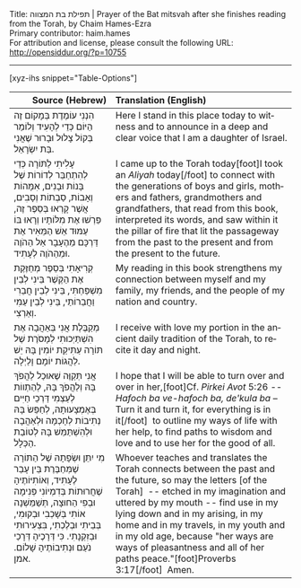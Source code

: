<html>
<head></head>
<body>
Title: תפילת בת המצווה | Prayer of the Bat mitsvah after she finishes reading from the Torah, by Chaim Hames-Ezra<br />
Primary contributor: haim.hames<br />
For attribution and license, please consult the following URL: <a href="http://opensiddur.org/?p=10755">http://opensiddur.org/?p=10755</a>
<p />
<hr />

[xyz-ihs snippet="Table-Options"]<table style="margin-left: auto; margin-right: auto;" class="draggable">
<thead><tr><th id="x" style="text-align: right;">Source (Hebrew)</th><th style="text-align: left;">Translation (English)</th></tr></thead>
<tbody>
<tr><td style="vertical-align:top;">
<div class="liturgy" lang="he">
הִנְנִי עוֹמֶדֶת בְּמָקוֹם זֶה הַיּוֹם 
כְּדֵי לְהָעִיד וְלוֹמַר בְּקוֹל צָלוּל וּבָרוּר 
שֶׁאֲנִי בַּת יִשְׂרָאֵל. 
</span></div></td>

<td style="vertical-align:top;"><div class="english" lang="en">
Here I stand in this place today 
to witness and to announce in a deep and clear voice 
that I am a daughter of Israel. 
</div></td></tr>


<tr><td style="vertical-align:top;">
<div class="liturgy" lang="he">
עָלִיתִי לַתּוֹרָה 
כְּדֵי לְהִתְחַבֵּר לְדוֹרוֹת שֶׁל בָּנוֹת וּבָנִים, 
אִמָּהוֹת וְאָבוֹת, 
סַבְתוֹת וְסָבִים, 
אֲשֶׁר קָרְאוּ בְּסֵפֶר זֶה, 
פֵּרְשׁוּ אֶת מִלּוֹתָיו 
וְרָאוּ בּוֹ עַמּוּד אֵשׁ 
הַמֵּאִיר אֶת דַּרְכָּם מֵהֶעָבָר אַל הַהֹוֶה 
וּמֵהַהֹוֶה לְעָתִיד. 
</span></div></td>

<td style="vertical-align:top;"><div class="english" lang="en">
I came up to the Torah today[foot]I took an <em>Aliyah</em> today[/foot] 
to connect with the generations of boys and girls, 
mothers and fathers, 
grandmothers and grandfathers, 
that read from this book, 
interpreted its words, 
and saw within it the pillar of fire 
that lit the passageway from the past to the present 
and from the present to the future. 
</div></td></tr>


<tr><td style="vertical-align:top;">
<div class="liturgy" lang="he">
קְרִיאָתִי בְּסֵפֶר 
מְחַזֶּקֶת אֶת הַקֶּשֶׁר 
בֵּינִי לְבֵין מִשְׁפַּחְתִּי, 
בֵּינִי לְבֵין חֲבֵרִי וַחֲבֵרוֹתַי, 
בֵּינִי לְבֵין עַמִּי וְאַרְצִי. 
</span></div></td>

<td style="vertical-align:top;"><div class="english" lang="en">
My reading in this book 
strengthens my connection 
between myself and my family, 
my friends, 
and the people of my nation and country. 
</div></td></tr>


<tr><td style="vertical-align:top;">
<div class="liturgy" lang="he">
מְקַבֶּלֶת אֲנִי בְּאַהֲבָה 
אֶת הִשְׁתַּיְכוּתִי לְמָסֹרֶת שֶׁל תּוֹרָה עַתִּיקַת יוֹמִין בָּהּ 
יֵשׁ לַהֲגוֹת יוֹמָם וָלַיְלָה. 
</span></div></td>

<td style="vertical-align:top;"><div class="english" lang="en">
I receive with love 
my portion in the ancient daily tradition of the Torah, 
to recite it day and night. 
</div></td></tr>


<tr><td style="vertical-align:top;">
<div class="liturgy" lang="he">
אֲנִי תְּקַוֶּה שֶׁאוּכַל לַהֲפֹךְ בָּהּ וְלַהֲפֹךְ בָּהּ, 
לְהַתְווֹת לְעַצְמִי דַּרְכֵי חַיִּים בְּאֶמְצָעוּתָהּ, 
לְחַפֵּשׂ בָּהּ נְתִיבוֹת לְחָכְמָה וּלְאַהֲבָה 
וּלְהִשְׁתַּמֵּשׁ בָּהּ לְטוֹבַת הַכְּלָל. 
</span></div></td>

<td style="vertical-align:top;"><div class="english" lang="en">
I hope that I will be able to turn over and over in her,[foot]Cf. <em>Pirkei Avot</em> 5:26 -- <em>Hafoch ba ve-hafoch ba, de'kula ba</em> – Turn it and turn it, for everything is in it[/foot]&nbsp;
to outline my ways of life with her help, 
to find paths to wisdom and love 
and to use her for the good of all. 
</div></td></tr>


<tr><td style="vertical-align:top;">
<div class="liturgy" lang="he">
מִי יִתֵּן וּשְׂפָתָהּ שֶׁל הַתּוֹרָה 
שֶׁמְּחַבֶּרֶת בֵּין עָבַר לֶעָתִיד, 
וְאוֹתִיּוֹתֶיהָ 
שֶׁחֲרוּתוֹת בְּדִמְיוֹנִי פְּנִימָה וּבְפִי הַחוּצָה, 
תְּשַׁמֵּשְׁנָה אוֹתִי בְּשָׁכְבִי וּבְקוּמִי, 
בְּבֵיתִי וּבְלֶכְתִי, 
בִּצְעִירוּתִי וּבְזִקְנָתִי. 
כִּי <span class="scribe" lang="he">דְּרָכֶיהָ דְּרָכַי נֹעַם וּנְתִיבוֹתֶיהָ שָׁלוֹם</span>. 
אמן.
</span></div></td>

<td style="vertical-align:top;"><div class="english" lang="en">
Whoever teaches and translates the Torah 
connects between the past and the future, 
so may the letters [of the Torah]&nbsp;
-- etched in my imagination and uttered by my mouth -- 
find use in my lying down and in my arising, 
in my home and in my travels, 
in my youth and in my old age, 
because "her ways are ways of pleasantness and all of her paths peace."[foot]Proverbs 3:17[/foot]&nbsp;
Amen.
</div></td></tr>
</tbody></table>
</body>
</html>